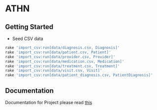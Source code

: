 # ATHN

## Getting Started

- Seed CSV data

```ruby
rake 'import_csv:run[data/diagnosis.csv, Diagnosis]'
rake 'import_csv:run[data/patient.csv, Patient]'
rake 'import_csv:run[data/provider.csv, Provider]'
rake 'import_csv:run[data/medication.csv, Medication]'
rake 'import_csv:run[data/treatment.csv, Treatment]'
rake 'import_csv:run[data/visit.csv, Visit]'
rake 'import_csv:run[data/patient_diagnosis.csv, PatientDiagnosis]'
```
## Documentation

Documentation for Project please read [this](https://ducdiepco.github.io/athn-api-docs/)
